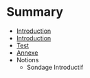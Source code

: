# Summary

* [Introduction](README.md)
* [Introduction](chapter1.md)
* [Test](test.md)
* [Annexe](annexe.md)
* Notions
   * Sondage Introductif

